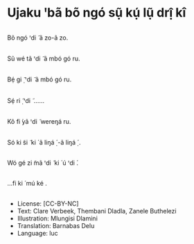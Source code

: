 # Ujaku ꞌbã bõ ngó sụ̃ kụ́ lụ̃ drị̂ kî

##
Bõ ngó ꞌdi ̃ ã zo-ã zo.


##
Sũ wé tã ꞌdi ̃ ã mbó gó ru.


##
Bẹ́ gi ̣̃ ꞌdi ̃ ã mbó gó ru.


##
Sẹ́ ri ̣̃ ꞌdi ̃ ……


##
Kõ fi ́yã ꞌdi ̃ wereŋá ru.


##
Só ki ̃si ̃ ki ́ ã liŋá
̣́ -ã liŋá
̣́ .


##
Wó gé zi ̃mã ꞌdi ̃ ki ́ ú ꞌdi ́.


##
…fi ki ́ mú ké .


##
* License: [CC-BY-NC]
* Text: Clare Verbeek, Thembani Dladla, Zanele Buthelezi
* Illustration: Mlungisi Dlamini
* Translation: Barnabas Delu
* Language: luc
